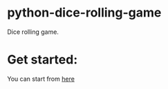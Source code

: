 # python-dice-rolling-game
Dice rolling game.

# Get started:
You can start from [here](https://realpython.com/python-dice-roll/)

